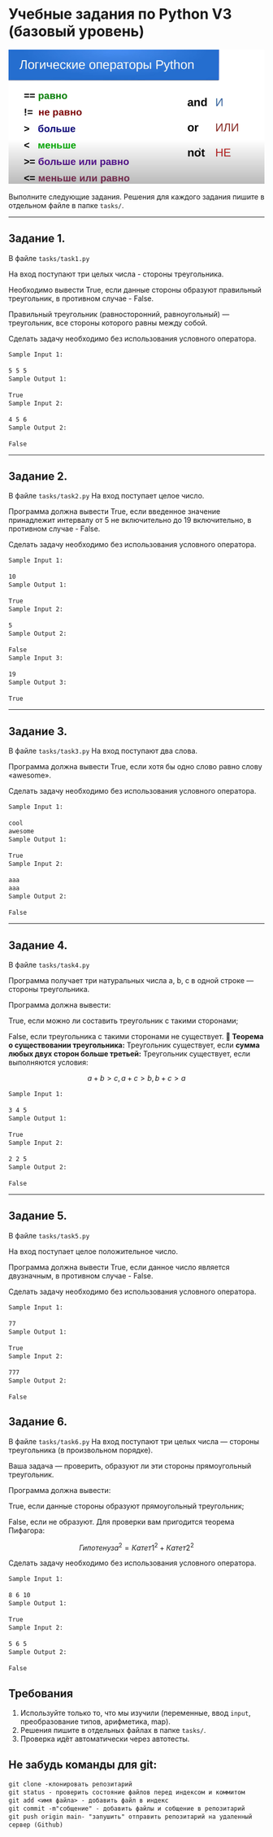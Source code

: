 # Учебные задания по Python V3 (базовый уровень)
![Булевый тип](images/image.png)

Выполните следующие задания. Решения для каждого задания пишите в отдельном файле в папке `tasks/`.

---

## Задание 1.
В файле `tasks/task1.py`

На вход поступают три целых числа - стороны треугольника.

Необходимо вывести True, если данные стороны образуют правильный треугольник, в противном случае - False.

Правильный треугольник (равносторонний, равноугольный) — треугольник, все стороны которого равны между собой.

Сделать задачу необходимо без использования условного оператора.

```
Sample Input 1:

5 5 5
Sample Output 1:

True
Sample Input 2:

4 5 6
Sample Output 2:

False
```
---

## Задание 2.
В файле `tasks/task2.py` 
На вход поступает целое число.

Программа должна вывести True, если введенное значение принадлежит интервалу от 5 не включительно до 19 включительно, в противном случае - False.

Сделать задачу необходимо без использования условного оператора.

```
Sample Input 1:

10
Sample Output 1:

True
Sample Input 2:

5
Sample Output 2:

False
Sample Input 3:

19
Sample Output 3:

True
```
---

## Задание 3.
В файле `tasks/task3.py` 
На вход поступают два слова.

Программа должна вывести True, если хотя бы одно слово равно слову «awesome».

Сделать задачу необходимо без использования условного оператора.
```
Sample Input 1:

cool
awesome
Sample Output 1:

True
Sample Input 2:

aaa
aaa
Sample Output 2:

False
```
---

## Задание 4.
В файле `tasks/task4.py` 

Программа получает три натуральных числа a, b, c  в одной строке — стороны треугольника.

Программа должна вывести:

True, если можно ли составить треугольник с такими сторонами;
 
False, если треугольника с такими сторонами не существует.
**📌 Теорема о существовании треугольника:**
Треугольник существует, если **сумма любых двух сторон больше третьей:**
Треугольник существует, если выполняются условия:

$$
a + b > c, a + c > b, b + c > a
$$

```
Sample Input 1:

3 4 5
Sample Output 1:

True
Sample Input 2:

2 2 5
Sample Output 2:

False
```
---
## Задание 5.

В файле `tasks/task5.py` 

На вход поступает целое положительное число.

Программа должна вывести True, если данное число является двузначным, в противном случае - False.

Сделать задачу необходимо без использования условного оператора.

```
Sample Input 1:

77
Sample Output 1:

True
Sample Input 2:

777
Sample Output 2:

False
```

## Задание 6.
В файле `tasks/task6.py` 
На вход поступают три целых числа — стороны треугольника (в произвольном порядке).

Ваша задача — проверить, образуют ли эти стороны прямоугольный треугольник.

Программа должна вывести:

True, если данные стороны образуют прямоугольный треугольник;
 
False, если не образуют.
Для проверки вам пригодится теорема Пифагора:

$$
Гипотенуза^2 = Катет1^2 + Катет2^2
$$

Сделать задачу необходимо без использования условного оператора.


```
Sample Input 1:

8 6 10
Sample Output 1:

True
Sample Input 2:

5 6 5
Sample Output 2:

False
```

## Требования
1. Используйте только то, что мы изучили (переменные, ввод `input`, преобразование типов, арифметика, map).
2. Решения пишите в отдельных файлах в папке `tasks/`.
3. Проверка идёт автоматически через автотесты.

## Не забудь команды для git:
```
git clone -клонировать репозитарий
git status - проверить состояние файлов перед индексом и коммитом
git add <имя файла> - добавить файл в индекс
git commit -m"собщение" - добавить файлы и собщение в репозитарий
git push origin main- "запушить" отправить репозитарий на удаленный сервер (Github)
```